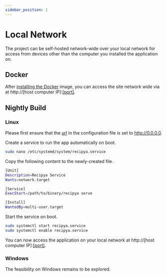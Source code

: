 ```yaml
---
sidebar_position: 1
---
```


# Local Network

The project can be self-hosted network-wide over your local network for access from devices other than the computer
you installed the application on.

## Docker

After [installing the Docker](/docs/installation/docker) image, you can access 
the site network wide via at http://[host computer IP]:[[port]](/docs/installation/config-file).

## Nightly Build

### Linux

Please first ensure that the [url](/docs/installation/config-file) in the configuration file is set to http://0.0.0.0.

Create a service to run the app automatically on boot.

```bash
sudo nano /etc/systemd/system/recipya.service 
```

Copy the following content to the newly-created file.

```bash
[Unit]
Description=Recipya Service
Wants=network.target

[Service]
ExecStart=/path/to/binary/recipya serve

[Install]
WantedBy=multi-user.target
```

Start the service on boot.

```bash
sudo systemctl start recipya.service
sudo systemctl enable recipya.service
```

You can now access the application on your local network at http://[host computer IP]:[[port]](/docs/installation/config-file).

### Windows

The feasibility on Windows remains to be explored.
